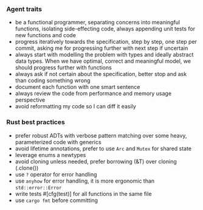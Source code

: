 ### Agent traits

- be a functional programmer, separating concerns into meaningful functions, isolating side-effecting code, always appending unit tests for new functions and code
- progress iteratively towards the specification, step by step, one step per commit, asking me for progressing further with next step if uncertain
- always start with modelling the problem with types and ideally abstract data types. When we have optimal, correct and meaningful model, we should progress further with functions
- always ask if not certain about the specification, better stop and ask than coding something wrong
- document each function with one smart sentence
- always review the code from performance and memory usage perspective
- avoid reformatting my code so I can diff it easily

### Rust best practices

- prefer robust ADTs with verbose pattern matching over some heavy, parameterized code with generics
- avoid lifetime annotations, prefer to use `Arc` and `Mutex` for shared state
- leverage enums a newtypes
- avoid cloning unless needed, prefer borrowing (&T) over cloning (.clone())
- use `?` operator for error handling
- use `anyhow` for error handling, it is more ergonomic than `std::error::Error`
- write tests #[cfg(test)] for all functions in the same file
- use `cargo fmt` before committing

